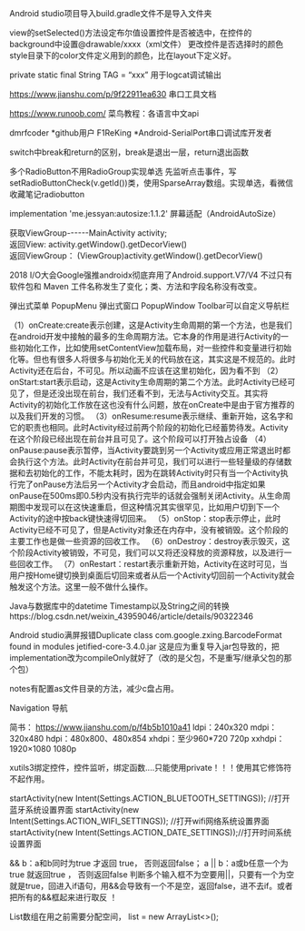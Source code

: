 Android studio项目导入build.gradle文件不是导入文件夹

view的setSelected()方法设定布尔值设置控件是否被选中，在控件的background中设置@drawable/xxxx（xml文件）  更改控件是否选择时的颜色
style目录下的color文件定义用到的颜色，比在layout下定义好。

private static final String TAG = “xxx”  用于logcat调试输出

https://www.jianshu.com/p/9f22911ea630   串口工具文档

https://www.runoob.com/  菜鸟教程：各语言中文api

dmrfcoder *github用户       F1ReKing  *Android-SerialPort串口调试库开发者

switch中break和return的区别，break是退出一层，return退出函数

多个RadioButton不用RadioGroup实现单选  先监听点击事件，写setRadioButtonCheck(v.getId())类，使用SparseArray数组。实现单选，看微信收藏笔记radiobutton

implementation 'me.jessyan:autosize:1.1.2' 屏幕适配（AndroidAutoSize）

获取ViewGroup------MainActivity activity;                               
返回View:       activity.getWindow().getDecorView()                  
返回ViewGroup： (ViewGroup)activity.getWindow().getDecorView()

2018 I/O大会Google强推androidx彻底弃用了Android.support.V7/V4  不过只有软件包和 Maven 工件名称发生了变化；类、方法和字段名称没有改变。

弹出式菜单 PopupMenu    弹出式窗口 PopupWindow  Toolbar可以自定义导航栏

（1）onCreate:create表示创建，这是Activity生命周期的第一个方法，也是我们在android开发中接触的最多的生命周期方法。它本身的作用是进行Activity的一些初始化工作，比如使用setContentView加载布局，对一些控件和变量进行初始化等。但也有很多人将很多与初始化无关的代码放在这，其实这是不规范的。此时Activity还在后台，不可见。所以动画不应该在这里初始化，因为看不到
（2）onStart:start表示启动，这是Activity生命周期的第二个方法。此时Activity已经可见了，但是还没出现在前台，我们还看不到，无法与Activity交互。其实将Activity的初始化工作放在这也没有什么问题，放在onCreate中是由于官方推荐的以及我们开发的习惯。
（3）onResume:resume表示继续、重新开始，这名字和它的职责也相同。此时Activity经过前两个阶段的初始化已经蓄势待发。Activity在这个阶段已经出现在前台并且可见了。这个阶段可以打开独占设备
（4）onPause:pause表示暂停，当Activity要跳到另一个Activity或应用正常退出时都会执行这个方法。此时Activity在前台并可见，我们可以进行一些轻量级的存储数据和去初始化的工作，不能太耗时，因为在跳转Activity时只有当一个Activity执行完了onPause方法后另一个Activity才会启动，而且android中指定如果onPause在500ms即0.5秒内没有执行完毕的话就会强制关闭Activity。从生命周期图中发现可以在这快速重启，但这种情况其实很罕见，比如用户切到下一个Activity的途中按back键快速得切回来。
（5）onStop：stop表示停止，此时Activity已经不可见了，但是Activity对象还在内存中，没有被销毁。这个阶段的主要工作也是做一些资源的回收工作。
（6）onDestroy：destroy表示毁灭，这个阶段Activity被销毁，不可见，我们可以又将还没释放的资源释放，以及进行一些回收工作。
（7）onRestart：restart表示重新开始，Activity在这时可见，当用户按Home键切换到桌面后切回来或者从后一个Activity切回前一个Activity就会触发这个方法。这里一般不做什么操作。

Java与数据库中的datetime Timestamp以及String之间的转换https://blog.csdn.net/weixin_43959046/article/details/90322346

Android studio满屏报错Duplicate class com.google.zxing.BarcodeFormat found in modules jetified-core-3.4.0.jar      这是应为重复导入jar包导致的，把implementation改为compileOnly就好了（改的是父包，不是重写/继承父包的那个包）

notes有配置as文件目录的方法，减少c盘占用。

Navigation  导航

简书：   https://www.jianshu.com/p/f4b5b1010a41
ldpi：240x320
mdpi：320x480
hdpi：480x800、480x854
xhdpi：至少960*720  720p
xxhdpi：1920×1080  1080p

xutils3绑定控件，控件监听，绑定函数....只能使用private！！！使用其它修饰符不起作用。

startActivity(new Intent(Settings.ACTION_BLUETOOTH_SETTINGS)); //打开蓝牙系统设置界面
startActivity(new Intent(Settings.ACTION_WIFI_SETTINGS)); //打开wifi网络系统设置界面
startActivity(new Intent(Settings.ACTION_DATE_SETTINGS));//打开时间系统设置界面

&& b：a和b同时为true 才返回 true， 否则返回false；            a || b：a或b任意一个为true 就返回true ， 否则返回false     判断多个输入框不为空要用||，只要有一个为空就是true，回进入if语句，用&&会导致有一个不是空，返回false，进不去if。或者把所有的&&框起来进行取反   ！

List<E>数组在用之前需要分配空间， list = new ArrayList<>();
